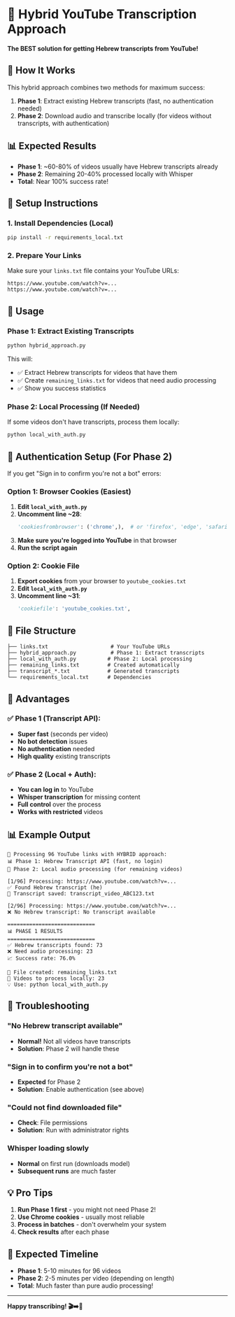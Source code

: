 # 🚀 Hybrid YouTube Transcription Approach

**The BEST solution for getting Hebrew transcripts from YouTube!**

## 🎯 How It Works

This hybrid approach combines two methods for maximum success:

1. **Phase 1**: Extract existing Hebrew transcripts (fast, no authentication needed)
2. **Phase 2**: Download audio and transcribe locally (for videos without transcripts, with authentication)

## 📊 Expected Results

- **Phase 1**: ~60-80% of videos usually have Hebrew transcripts already
- **Phase 2**: Remaining 20-40% processed locally with Whisper
- **Total**: Near 100% success rate!

## 🔧 Setup Instructions

### 1. Install Dependencies (Local)

```bash
pip install -r requirements_local.txt
```

### 2. Prepare Your Links

Make sure your `links.txt` file contains your YouTube URLs:
```
https://www.youtube.com/watch?v=...
https://www.youtube.com/watch?v=...
```

## 🚀 Usage

### Phase 1: Extract Existing Transcripts

```bash
python hybrid_approach.py
```

This will:
- ✅ Extract Hebrew transcripts for videos that have them
- ✅ Create `remaining_links.txt` for videos that need audio processing
- ✅ Show you success statistics

### Phase 2: Local Processing (If Needed)

If some videos don't have transcripts, process them locally:

```bash
python local_with_auth.py
```

## 🔐 Authentication Setup (For Phase 2)

If you get "Sign in to confirm you're not a bot" errors:

### Option 1: Browser Cookies (Easiest)

1. **Edit `local_with_auth.py`**
2. **Uncomment line ~28**:
   ```python
   'cookiesfrombrowser': ('chrome',),  # or 'firefox', 'edge', 'safari'
   ```
3. **Make sure you're logged into YouTube** in that browser
4. **Run the script again**

### Option 2: Cookie File

1. **Export cookies** from your browser to `youtube_cookies.txt`
2. **Edit `local_with_auth.py`**
3. **Uncomment line ~31**:
   ```python
   'cookiefile': 'youtube_cookies.txt',
   ```

## 📁 File Structure

```
├── links.txt                    # Your YouTube URLs
├── hybrid_approach.py           # Phase 1: Extract transcripts
├── local_with_auth.py          # Phase 2: Local processing
├── remaining_links.txt         # Created automatically
├── transcript_*.txt            # Generated transcripts
└── requirements_local.txt      # Dependencies
```

## 🎯 Advantages

### ✅ Phase 1 (Transcript API):
- **Super fast** (seconds per video)
- **No bot detection** issues
- **No authentication** needed
- **High quality** existing transcripts

### ✅ Phase 2 (Local + Auth):
- **You can log in** to YouTube
- **Whisper transcription** for missing content
- **Full control** over the process
- **Works with restricted** videos

## 📊 Example Output

```
🚀 Processing 96 YouTube links with HYBRID approach:
📊 Phase 1: Hebrew Transcript API (fast, no login)
🎵 Phase 2: Local audio processing (for remaining videos)

[1/96] Processing: https://www.youtube.com/watch?v=...
✅ Found Hebrew transcript (he)
📄 Transcript saved: transcript_video_ABC123.txt

[2/96] Processing: https://www.youtube.com/watch?v=...
❌ No Hebrew transcript: No transcript available

============================
📊 PHASE 1 RESULTS
============================
✅ Hebrew transcripts found: 73
❌ Need audio processing: 23
📈 Success rate: 76.0%

📁 File created: remaining_links.txt
🔢 Videos to process locally: 23
💡 Use: python local_with_auth.py
```

## 🔧 Troubleshooting

### "No Hebrew transcript available"
- **Normal!** Not all videos have transcripts
- **Solution**: Phase 2 will handle these

### "Sign in to confirm you're not a bot"
- **Expected** for Phase 2
- **Solution**: Enable authentication (see above)

### "Could not find downloaded file"
- **Check**: File permissions
- **Solution**: Run with administrator rights

### Whisper loading slowly
- **Normal** on first run (downloads model)
- **Subsequent runs** are much faster

## 💡 Pro Tips

1. **Run Phase 1 first** - you might not need Phase 2!
2. **Use Chrome cookies** - usually most reliable
3. **Process in batches** - don't overwhelm your system
4. **Check results** after each phase

## 🎉 Expected Timeline

- **Phase 1**: 5-10 minutes for 96 videos
- **Phase 2**: 2-5 minutes per video (depending on length)
- **Total**: Much faster than pure audio processing!

---

**Happy transcribing! 🎬➡️📝** 